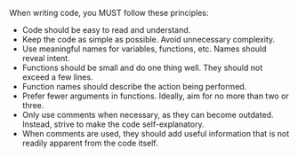 When writing code, you MUST follow these principles:

- Code should be easy to read and understand.
- Keep the code as simple as possible. Avoid unnecessary complexity.
- Use meaningful names for variables, functions, etc. Names should reveal intent.
- Functions should be small and do one thing well. They should not exceed a few lines.
- Function names should describe the action being performed.
- Prefer fewer arguments in functions. Ideally, aim for no more than two or three.
- Only use comments when necessary, as they can become outdated. Instead, strive to make the code self-explanatory.
- When comments are used, they should add useful information that is not readily apparent from the code itself.
